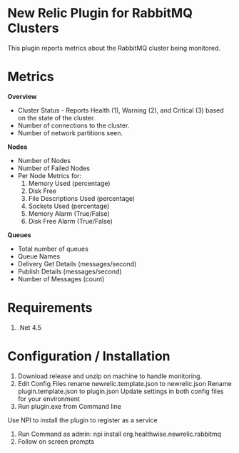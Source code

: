New Relic Plugin for RabbitMQ Clusters
======================================


This plugin reports metrics about the RabbitMQ cluster being monitored.

# Metrics

**Overview**
* Cluster Status - Reports Health (1), Warning (2), and Critical (3) based on the state of the cluster.
* Number of connections to the cluster.
* Number of network partitions seen.

**Nodes**
* Number of Nodes
* Number of Failed Nodes
* Per Node Metrics for:
    1. Memory Used (percentage)
    2. Disk Free
    3. File Descriptions Used (percentage)
    4. Sockets Used (percentage)
    5. Memory Alarm (True/False)
    6. Disk Free Alarm (True/False)

**Queues**
* Total number of queues
* Queue Names
* Delivery Get Details (messages/second)
* Publish Details (messages/second)
* Number of Messages (count)

# Requirements
1. .Net 4.5

# Configuration / Installation
1. Download release and unzip on machine to handle monitoring.
2. Edit Config Files
    rename newrelic.template.json to newrelic.json
    Rename plugin.template.json to plugin.json
    Update settings in both config files for your environment
3. Run plugin.exe from Command line

Use NPI to install the plugin to register as a service

1. Run Command as admin: npi install org.healthwise.newrelic.rabbitmq
2. Follow on screen prompts
